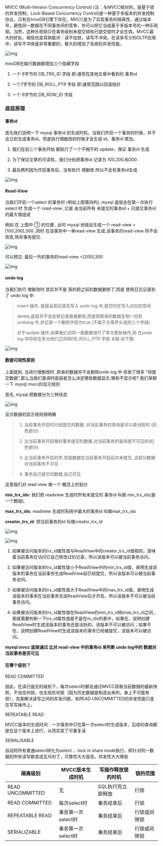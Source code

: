 MVCC (Multi-Version Concurrency Control) (注：与MVCC相对的，是基于锁的并发控制，Lock-Based Concurrency Control)是一种基于多版本的并发控制协议，只有在InnoDB引擎下存在。MVCC是为了实现事务的隔离性，通过版本号，避免同一数据在不同事务间的竞争，你可以把它当成基于多版本号的一种乐观锁。当然，这种乐观锁只在事务级别未提交锁和已提交锁时才会生效。MVCC最大的好处，相信也是耳熟能详：读不加锁，读写不冲突。在读多写少的OLTP应用中，读写不冲突是非常重要的，极大的增加了系统的并发性能。

![img](https://upload-images.jianshu.io/upload_images/25449881-69494b50bfb077dd.png?imageMogr2/auto-orient/strip|imageView2/2/format/webp)

InnoDB在每行数据都增加三个隐藏字段

1. 一个 6字节的 DB_TRX_ID 字段 即:通常在其他文章中看到的 事务id

2. 一个7字节的 DB_ROLL_PTR 字段 即:通常范围以回滚指针

3. 一个 6字节的 DB_ROW_ID 字段



### 底层原理

#### 事务id

首先我们说明一下 mysql 事务id 的生成时机，当我们开启一个事务的时候，并不会立刻生成事务id，而是执行增删改的时候才会生成 id，事务id 累加。

1. 我们在前三个事务开始 都执行了一个不相干的 update，保证 事务id 生成

2. 为了保证文章的可读性，我们分别把事务id 记录为 100,200,和300

3. 最后两列因为开启事务后，没有执行 增删改 所以不会有事务id生成

![img](https://upload-images.jianshu.io/upload_images/25449881-8adb90981b085290.png?imageMogr2/auto-orient/strip|imageView2/2/format/webp)

#### Read-View

当我们开启一个select 的事务时 (例如上图第四列), mysql 底层会在第一次执行select 时 生成一个 read-view ,它是 由当前所有 未提交的事务id + 已提交事务id 的最大值组成

例如 在 上图中 ① 的位置 , 此时 mysql 地城会生成一个 read-view =[100,200],300 ,同时 在该事务中一单read-view 生成,该事务的read-view 将不会改变,除非事务提交.

![img](https://upload-images.jianshu.io/upload_images/25449881-5f05efc262addde0.png?imageMogr2/auto-orient/strip|imageView2/2/w/1200/format/webp)

可以预见: 最后一列的事务的read-view =[200],300

![img](https://upload-images.jianshu.io/upload_images/25449881-0ad23582bea62b86.png?imageMogr2/auto-orient/strip|imageView2/2/w/1200/format/webp)

#### undo log

当我们执行 增删改时 其实并不是 真的把之前的数据删除了,而是 使用日志记录到了 undo log 中.

>insert 操作, 底层会把记录先写入 undo log 中,提交时在写入对应的空间
>
>delete,底层并不会会把记录直接删除,而是把原来的数据复制一份到 undolog 中,并记录一个删除字段为true (不属于文章开头说的三个字段)
>
>对于update 操作,如果我们对同一条数据进行了多次更新操作,则 在undo log 中将存在多分他们之间用DB_ROLL_PTR 字段 关联 如下图:

![img](https://upload-images.jianshu.io/upload_images/25449881-bb15f2884da8a8bf.png?imageMogr2/auto-orient/strip|imageView2/2/w/1200/format/webp)

#### 数据可视性原则

上面提到, 当进行增删改时 ,原来的数据并不会删除undo log 中 存放了很多 "待提交数据",那么当我们查询时底层是怎么决定哪些数据显示,哪些不显示呢? 我们来聊一下 mysql mvcc的显示规则

首先, mysql 把数据分为三种状态

![img](https://upload-images.jianshu.io/upload_images/25449881-870dbb69d4b819b8.png?imageMogr2/auto-orient/strip|imageView2/2/format/webp)

显示数据的显示规则很明确

> 1. 当前事务开启时已经提交的数据, 对当前事务的查询是可以查询到的 (灰色部分)
>
> 2. 比当前事务开启晚的事务提交的数据,对当前事务的查询是不可见的(红色部分)
>
> 3. 比当前事务开启的早,但是数据在当前事务开启前并未提交, 这部分数据对当前事务不可见
>
> 4. 事务自己提交的数据,自己可见

这里我们对 read view 做一个 概念上的划分

**min_trx_ids:** 我们把 readview 生成时所有未提交的 事务id 叫做 min_trx_ids(是一个数组),

**max_trx_ids:** readview 生成时系统中最大的事务id 叫做max_trx_ids

**creator_trx_id**: 把当前事务的id 叫做creator_trx_id

![img](https://upload-images.jianshu.io/upload_images/25449881-07b284f2edc5e18d.png?imageMogr2/auto-orient/strip|imageView2/2/format/webp)

![img](https://upload-images.jianshu.io/upload_images/25449881-7c61b3cbd29bd9fc.png?imageMogr2/auto-orient/strip|imageView2/2/format/webp)

1. 如果被访问版本的trx_id属性值与ReadView中的creator_trx_id值相同，意味着当前事务在访问它自己修改过的记录，所以该版本可以被当前事务访问。

2. 如果被访问版本的trx_id属性值小于ReadView中的min_trx_id值，表明生成该版本的事务在当前事务生成ReadView前已经提交，所以该版本可以被当前事务访问。

3. 如果被访问版本的trx_id属性值大于ReadView中的max_trx_id值，表明生成该版本的事务在当前事务生成ReadView后才开启，所以该版本不可以被当前事务访问。

4. 如果被访问版本的trx_id属性值在ReadView的min_trx_id和max_trx_id之间，那就需要判断一下trx_id属性值是不是在m_ids列表中，如果在，说明创建ReadView时生成该版本的事务还是活跃的，该版本不可以被访问；如果不在，说明创建ReadView时生成该版本的事务已经被提交，该版本可以被访问。

**mysql mvcc 底层通过 比对 read-view 中的事务id 来判断 undo log中的 数据对当前事务是否可见**

#### 在哪个级别？

READ COMMITTED

因此，在读已提交的级别下，每次select时都会通过MVCC获取当前数据的最新快照，不加任何锁，也无视任何锁（因为历史数据是构造出来的，身上不可能有锁），完美解决读写之间的并发问题，和READ UNCOMMITTED的并发性能只差在写写操作上。

REPEATABLE READ

MVCC版本的生成时间：一次事务中只在第一次select时生成版本，后续的查询都是在这个版本上进行，从而实现了可重复读

SERIALISABLE

自动将所有普通select转化为select ... lock in share mode执行，即针对同一数据的所有读写都变成互斥的了，可靠性大大提高，并发性大大降低

| 隔离级别         | MVCC版本生成时机   | 写操作释放锁的时机 | 锁的范围     |
| ---------------- | ------------------ | ------------------ | ------------ |
| READ UNCOMMITTED | 无                 | SQL执行完立即释放  | 行锁         |
| READ COMMITTED   | 每次select时       | 事务结束后         | 行锁         |
| REPEATABLE READ  | 事务第一次select时 | 事务结束后         | 行锁或间隙锁 |
| SERIALIZABLE     | 事务第一次select时 | 事务结束后         | 行锁或间隙锁 |




